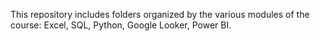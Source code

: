 This repository includes folders organized by the various modules of the course: Excel, SQL, Python, Google Looker, Power BI. 
